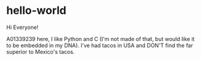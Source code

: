 # hello-world
Hi Everyone! 

A01339239 here, I like Python and C (I'm not made of that, but would like it to be embedded in my DNA). 
I've had tacos in USA and DON'T find the far superior to Mexico's tacos.
